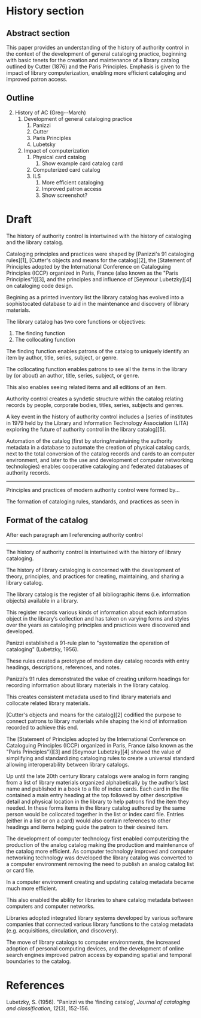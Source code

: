 # History section

## Abstract section

This paper provides an understanding of the history of authority control in the context of the development of general cataloging practice, beginning with basic tenets for the creation and maintenance of a library catalog outlined by Cutter (1876) and the Paris Principles. Emphasis is given to the impact of library computerization, enabling more efficient cataloging and improved patron access.

## Outline

2. History of AC (Greg--March)
	1. Development of general cataloging practice
		1. Panizzi
		2. Cutter
		3. Paris Principles
		4. Lubetsky
	2. Impact of computerization
		1. Physical card catalog
			1. Show example card catalog card
		2. Computerized card catalog
		3. ILS
			1. More efficient cataloging
			2. Improved patron access
			3. Show screenshot?

# Draft

The history of authority control is intertwined with the history of cataloging and the library catalog.

Cataloging principles and practices were shaped by [Panizzi's 91 cataloging rules][1], [Cutter's objects and means for the catalog][2], the [Statement of Principles adopted by the International Conference on Cataloguing Principles (ICCP) organized in Paris, France (also known as the "Paris Principles")][3], and the principles and influence of [Seymour Lubetzky][4] on cataloging code design.

Begining as a printed inventory list the library catalog has evolved into a sophistocated database to aid in the maintenance and discovery of library materials.

The library catalog has two core functions or objectives: 

1. The finding function
2. The collocating function

The finding function enables patrons of the catalog to uniquely identify an item by author, title, series, subject, or genre. 

The collocating function enables patrons to see all the items in the library by (or about) an author, title, series, subject, or genre.

This also enables seeing related items and all editions of an item.

Authority control creates a syndetic structure within the catalog relating records by people, corporate bodies, titles, series, subjects and genres. 

A key event in the history of authority control includes a [series of institutes in 1979 held by the Library and Information Technology Association (LITA) exploring the future of authority control in the library catalog][5].

Automation of the catalog (first by storing/maintaining the authority metadata in a database to automate the creation of physical catalog cards, next to the total conversion of the catalog records and cards to an computer environment, and later to the use and development of computer networking technologies) enables cooperative cataloging and federated databases of authority records.

---

Principles and practices of modern authority control were formed by...

The formation of cataloging rules, standards, and practices as seen in 

Format of the catalog
---

After each paragraph am I referencing authority control

---

The history of authority control is intertwined with the history of library cataloging. 

The history of library cataloging is concerned with the development of theory, principles, and practices for creating, maintaining, and sharing a library catalog. 

The library catalog is the register of all bibliographic items (i.e. information objects) available in a library. 

This register records various kinds of information about each information object in the library’s collection and has taken on varying forms and styles over the years as cataloging principles and practices were discovered and developed. 

Panizzi established a 91-rule plan to "systematize the operation of cataloging" (Lubetzky, 1956).

These rules created a prototype of modern day catalog records with entry headings, descriptions, references, and notes.

Panizzi’s 91 rules demonstrated the value of creating uniform headings for recording information about library materials in the library catalog. 

This creates consistent metadata used to find library materials and collocate related library materials.

[Cutter's objects and means for the catalog][2] codified the purpose to connect patrons to library materials while shaping the kind of information recorded to achieve this end. 

The [Statement of Principles adopted by the International Conference on Cataloguing Principles (ICCP) organized in Paris, France (also known as the "Paris Principles")][3] and [Seymour Lubetzky][4] showed the value of simplifying and standardizing cataloging rules to create a universal standard allowing interoperability between library catalogs.

Up until the late 20th century library catalogs were analog in form ranging from a list of library materials organized alphabetically by the author’s last name and published in a book to a file of index cards. Each card in the file contained a main entry heading at the top followed by other descriptive detail and physical location in the library to help patrons find the item they needed. In these forms items in the library catalog authored by the same person would be collocated together in the list or index card file. Entries (either in a list or on a card) would also contain references to other headings and items helping guide the patron to their desired item.

The development of computer technology first enabled computerizing the production of the analog catalog making the production and maintenance of the catalog more efficient. As computer technology improved and computer networking technology was developed the library catalog was converted to a computer environment removing the need to publish an analog catalog list or card file. 

In a computer environment creating and updating catalog metadata became much more efficient. 

This also enabled the ability for libraries to share catalog metadata between computers and computer networks.

Libraries adopted integrated library systems developed by various software companies that connected various library functions to the catalog metadata (e.g. acquisitions, circulation, and discovery). 

The move of library catalogs to computer environments, the increased adoption of personal computing devices, and the development of online search engines improved patron access by expanding spatial and temporal boundaries to the catalog.

# References

Lubetzky, S. (1956). "Panizzi vs the ‘finding catalog’, *Journal of cataloging and classification*, *12*(3), 152-156.



